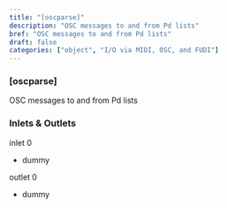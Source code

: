```yaml
---
title: "[oscparse]"
description: "OSC messages to and from Pd lists"
bref: "OSC messages to and from Pd lists"
draft: false
categories: ["object", "I/O via MIDI, OSC, and FUDI"]
---
```


### [oscparse]

OSC messages to and from Pd lists

### Inlets & Outlets

inlet 0

 - dummy

outlet 0

 - dummy
 
